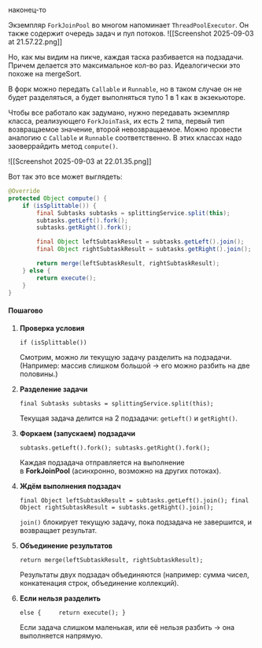 наконец-то 

Экземпляр `ForkJoinPool` во многом напоминает `ThreadPoolExecutor`. Он также содержит очередь задач и пул потоков.
![[Screenshot 2025-09-03 at 21.57.22.png]]

Но, как мы видим на пикче, каждая таска разбивается на подзадачи. Причем делается это максимальное кол-во раз. Идеалогически это похоже на mergeSort.

В форк можно передать `Callable` и `Runnable`, но в таком случае он не будет разделяться, а будет выполняться тупо 1 в 1 как в экзекьюторе.

Чтобы все работало как задумано, нужно передавать экземпляр класса, реализующего `ForkJoinTask`, их есть 2 типа, первый тип возвращаемое значение, второй невозвращаемое. Можно провести аналогию с `Callable` и `Runnable` соответственно. В этих классах надо заоверрайдить метод `compute()`. 

![[Screenshot 2025-09-03 at 22.01.35.png]]

Вот так это все может выглядеть:
```java
@Override
protected Object compute() {
    if (isSplittable()) {
        final Subtasks subtasks = splittingService.split(this);
        subtasks.getLeft().fork();
        subtasks.getRight().fork();

        final Object leftSubtaskResult = subtasks.getLeft().join();
        final Object rightSubtaskResult = subtasks.getRight().join();

        return merge(leftSubtaskResult, rightSubtaskResult);
    } else {
        return execute();
    }
}
```

#### Пошагово

1. **Проверка условия**
    
    `if (isSplittable())`
    
    Смотрим, можно ли текущую задачу разделить на подзадачи.  
    (Например: массив слишком большой → его можно разбить на две половины.)
    
2. **Разделение задачи**
    
    `final Subtasks subtasks = splittingService.split(this);`
    
    Текущая задача делится на 2 подзадачи: `getLeft()` и `getRight()`.
    
3. **Форкаем (запускаем) подзадачи**
    
    `subtasks.getLeft().fork(); subtasks.getRight().fork();`
    
    Каждая подзадача отправляется на выполнение в **ForkJoinPool** (асинхронно, возможно на других потоках).
    
4. **Ждём выполнения подзадач**
    
    `final Object leftSubtaskResult = subtasks.getLeft().join(); final Object rightSubtaskResult = subtasks.getRight().join();`
    
    `join()` блокирует текущую задачу, пока подзадача не завершится, и возвращает результат.
    
5. **Объединение результатов**
    
    `return merge(leftSubtaskResult, rightSubtaskResult);`
    
    Результаты двух подзадач объединяются (например: сумма чисел, конкатенация строк, объединение коллекций).
    
6. **Если нельзя разделить**
    
    `else {     return execute(); }`
    
    Если задача слишком маленькая, или её нельзя разбить → она выполняется напрямую.